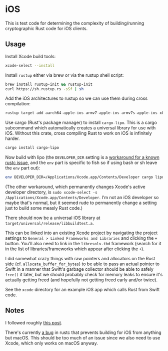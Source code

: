 
 iOS
=====

This is test code for determining the complexity of building/running
cryptographic Rust code for iOS clients.


 Usage
-------

Install Xcode build tools:

```sh
xcode-select --install
```

Install `rustup` either via brew or via the rustup shell script:

```sh
brew install rustup-init && rustup-init
curl https://sh.rustup.rs -sSf | sh
```

Add the iOS architectures to rustup so we can use them during cross
compilation:

```sh
rustup target add aarch64-apple-ios armv7-apple-ios armv7s-apple-ios x86_64-apple-ios i386-apple-ios
```

Use cargo (Rust's package manager) to install `cargo-lipo`. This is a
cargo subcommand which automatically creates a universal library for
use with iOS. Without this crate, cross compiling Rust to work on iOS
is infinitely harder.

```sh
cargo install cargo-lipo
```

Now build with lipo (the `DEVELOPER_DIR` setting is a
[workaround for a known rustc issue](https://github.com/rust-lang/rust/issues/36156#issuecomment-373201676),
and the `env` part is specific to fish so if using bash or sh leave
the `env` part out):

```sh
env DEVELOPER_DIR=/Applications/Xcode.app/Contents/Developer cargo lipo --release
```

(The other workaround, which permanently changes Xcode's active developer
directory, is `sudo xcode-select -s /Applications/Xcode.app/Contents/Developer`.
I'm not an iOS developer so maybe that's normal, but it seemed rude to permanently
change a setting just to build some measly Rust code.)

There should now be a universal iOS library at `target/universal/release/libbuildtest.a`.

This can be linked into an existing Xcode project by navigating the project
settings to `General > Linked Frameworks and Libraries` and clicking the `+`
button.  You'll also need to link in the `libresolv.tbd` framework (search for
it in the list of libraries/frameworks which appear after clicking the `+`).

I did somewhat crazy things with raw pointers and allocators on the Rust side
(cf. `allocate_buffer_for_bytes`) to be able to pass an actual pointer to Swift
in a manner that Swift's garbage collector should be able to safely `free()` it
later, but we should probably check for memory leaks to ensure it's actually
getting freed (and hopefully not getting freed early and/or twice).

See the `xcode` directory for an example iOS app which calls Rust from Swift code.

Notes
-----

I followed roughly
[this post](https://mozilla.github.io/firefox-browser-architecture/experiments/2017-09-06-rust-on-ios.html).

There's currently
[a bug](https://github.com/rust-lang/rust/issues/36156#issuecomment-330971277)
in rustc that prevents building for iOS from anything but macOS.  This
should be too much of an issue since we also need to use Xcode, which
only works on macOS anyway.
